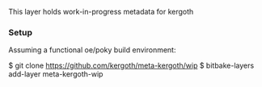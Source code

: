 This layer holds work-in-progress metadata for kergoth

### Setup

Assuming a functional oe/poky build environment:

$ git clone https://github.com/kergoth/meta-kergoth/wip
$ bitbake-layers add-layer meta-kergoth-wip
